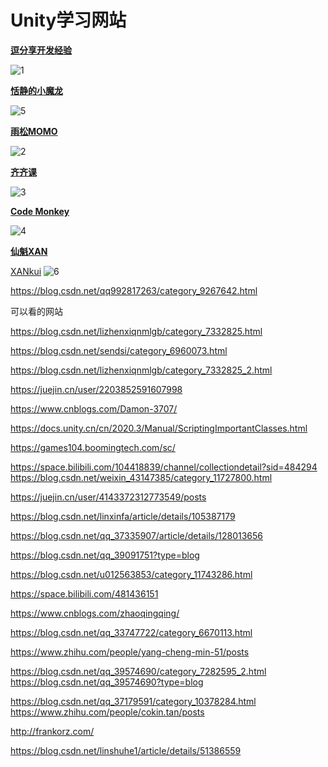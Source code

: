 # Unity学习网站

**[逗分享开发经验](<http://jingyan.idoubi.net/>)**

![1](\Image/Unity学习网站/1.png)

**[恬静的小魔龙](<https://itmonon.blog.csdn.net/?type=blog>)**

![5](\Image/Unity学习网站/5.png)

**[雨松MOMO](<https://www.xuanyusong.com/>)**

![2](\Image/Unity学习网站/2.png)

**[齐齐课](<https://www.qiqiker.com/>)**

![3](\Image/Unity学习网站/3.png)

**[Code Monkey](<https://www.youtube.com/@CodeMonkeyUnity>)**

![4](\Image/Unity学习网站/4.png)

**[仙魁XAN](<https://blog.csdn.net/u014361280?type=blog>)**

[XANkui](<https://github.com/XANkui>)
![6](\Image/Unity学习网站/6.png)


https://blog.csdn.net/qq992817263/category_9267642.html

可以看的网站

https://blog.csdn.net/lizhenxiqnmlgb/category_7332825.html

https://blog.csdn.net/sendsi/category_6960073.html

https://blog.csdn.net/lizhenxiqnmlgb/category_7332825_2.html

https://juejin.cn/user/2203852591607998

https://www.cnblogs.com/Damon-3707/

https://docs.unity.cn/cn/2020.3/Manual/ScriptingImportantClasses.html

https://games104.boomingtech.com/sc/


https://space.bilibili.com/104418839/channel/collectiondetail?sid=484294
https://blog.csdn.net/weixin_43147385/category_11727800.html

https://juejin.cn/user/4143372312773549/posts

https://blog.csdn.net/linxinfa/article/details/105387179

https://blog.csdn.net/qq_37335907/article/details/128013656

https://blog.csdn.net/qq_39091751?type=blog

<https://blog.csdn.net/u012563853/category_11743286.html>

<https://space.bilibili.com/481436151>

<https://www.cnblogs.com/zhaoqingqing/>

<https://blog.csdn.net/qq_33747722/category_6670113.html>


<https://www.zhihu.com/people/yang-cheng-min-51/posts>

<https://blog.csdn.net/qq_39574690/category_7282595_2.html>
<https://blog.csdn.net/qq_39574690?type=blog>

<https://blog.csdn.net/qq_37179591/category_10378284.html>
https://www.zhihu.com/people/cokin.tan/posts

<http://frankorz.com/>

<https://blog.csdn.net/linshuhe1/article/details/51386559>
